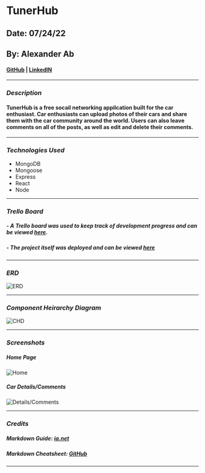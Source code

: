 # TunerHub

## Date: 07/24/22

## By: Alexander Ab

#### [GitHub](https://github.com/Arkeda221) | [LinkedIN](https://www.linkedin.com/in/alexander-ab-831b01182/)

---

### **_Description_**

#### TunerHub is a free socail networking appilcation built for the car enthusiast. Car enthusiasts can upload photos of their cars and share them with the car community around the world. Users can also leave comments on all of the posts, as well as edit and delete their comments.

---

### **_Technologies Used_**

- MongoDB
- Mongoose
- Express
- React
- Node

---

### **_Trello Board_**

##### - A Trello board was used to keep track of development progress and can be viewed [here](https://trello.com/b/tTMAGB7x/tunerhub).

##### - The project itself was deployed and can be viewed [here](https://tunerhub.herokuapp.com/)

---

### **_ERD_**

![ERD](https://i.imgur.com/WBvMtLZ.png)

---

### **_Component Heirarchy Diagram_**

![CHD](https://i.imgur.com/LpPUUdy.png)

---

### **_Screenshots_**

##### Home Page

![Home](https://i.imgur.com/yk4UVRz.png)

##### Car Details/Comments

![Details/Comments](https://i.imgur.com/kZIQJNS.png)

---

### **_Credits_**

##### Markdown Guide: [ia.net](https://ia.net/writer/support/general/markdown-guide)

##### Markdown Cheatsheet: [GitHub](https://guides.github.com/pdfs/markdown-cheatsheet-online.pdf)

---
